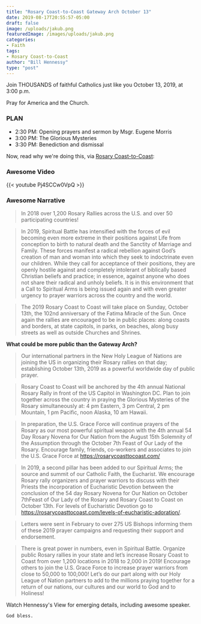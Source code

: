 ```yaml
---
title: "Rosary Coast-to-Coast Gateway Arch October 13"
date: 2019-08-17T20:55:57-05:00
draft: false
image: /uploads/jakub.png
featuredImage: /images/uploads/jakub.png
categories:
- Faith
tags:
- Rosary Coast-to-Coast
author: "Bill Hennessy"
type: "post"
---
```


Join THOUSANDS of faithful Catholics just like you October 13, 2019, at 3:00 p.m.

Pray for America and the Church. 

### PLAN

- 2:30 PM: Opening prayers and sermon by Msgr. Eugene Morris
- 3:00 PM: The Glorious Mysteries
- 3:30 PM: Benediction and dismissal

Now, read why we're doing this, via [Rosary Coast-to-Coast](https://rosarycoasttocoast.com/rosary-coast-to-coast-2019/):

### Awesome Video

{{< youtube Pj4SCCw0VpQ >}}

### Awesome Narrative

> In 2018 over 1,200 Rosary Rallies across the U.S. and over 50 participating countries!

> In 2019, Spiritual Battle has intensified with the forces of evil becoming even more extreme in their positions against Life from conception to birth to natural death and the Sanctity of Marriage and Family. These forces manifest a radical rebellion against God’s creation of man and woman into which they seek to indoctrinate even our children.  While they call for acceptance of their positions, they are openly hostile against and completely intolerant of biblically based Christian beliefs and practice; in essence, against anyone who does not share their radical and unholy beliefs. It is in this environment that a Call to Spiritual Arms is being issued again and with even greater urgency to prayer warriors across the country and the world.

> The 2019 Rosary Coast to Coast will take place on Sunday, October 13th, the 102nd anniversary of the Fatima Miracle of the Sun. Once again the rallies are encouraged to be in public places:  along coasts and borders, at state capitols, in parks, on beaches, along busy streets as well as outside Churches and Shrines.

**What could be more public than the Gateway Arch?**

> Our international partners in the New Holy League of Nations are joining the US in organizing their Rosary rallies on that day; establishing October 13th, 2019 as a powerful worldwide day of public prayer.

> Rosary Coast to Coast will be anchored by the 4th annual National Rosary Rally in front of the US Capitol in Washington DC. Plan to join together across the country in praying the Glorious Mysteries of the Rosary simultaneously at:  4 pm Eastern, 3 pm Central, 2 pm Mountain, 1 pm Pacific, noon Alaska, 10 am Hawaii.

> In preparation, the U.S. Grace Force will continue prayers of the Rosary as our most powerful spiritual weapon with the 4th annual 54 Day Rosary Novena for Our Nation from the August 15th Solemnity of the Assumption through the October 7th Feast of Our Lady of the Rosary. Encourage family, friends, co-workers and associates to join the U.S. Grace Force at https://rosarycoasttocoast.com/

> In 2019, a second pillar has been added to our Spiritual Arms; the source and summit of our Catholic Faith, the Eucharist. We encourage Rosary rally organizers and prayer warriors to discuss with their Priests the incorporation of Eucharistic Devotion between the conclusion of the 54 day Rosary Novena for Our Nation on October 7thFeast of Our Lady of the Rosary and Rosary Coast to Coast on October 13th.  For levels of Eucharistic Devotion go to https://rosarycoasttocoast.com/levels-of-eucharistic-adoration/.

> Letters were sent in February to over 275 US Bishops informing them of these 2019 prayer campaigns and requesting their support and endorsement.

> There is great power in numbers, even in Spiritual Battle. Organize public Rosary rallies in your state and let’s increase Rosary Coast to Coast from over 1,200 locations in 2018 to 2,000 in 2019! Encourage others to join the U.S. Grace Force to increase prayer warriors from close to 50,000 to 100,000! Let’s do our part along with our Holy League of Nation partners to add to the millions praying together for a return of our nations, our cultures and our world to God and to Holiness!

Watch Hennessy's View for emerging details, including awesome speaker. 

	God bless. 